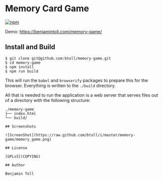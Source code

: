 # Memory Card Game

[![npm](https://img.shields.io/npm/v/memory-game.svg)](https://www.npmjs.com/package/memory-game)

Demo: https://benjamintoll.com/memory-game/

## Install and Build

```
$ git clone git@github.com:btoll/memory-game.git
$ cd memory-game
$ npm install
$ npm run build
```

This will run the `babel` and `browserify` packages to prepare this for the browser.  Everything is written to the `./build` directory.

All that is needed to run the application is a web server that serves files out of a directory with the following structure:

```
./memory-game
├── index.html
└── build/

## Screenshots

![ScreenShot](https://raw.github.com/btoll/i/master/memory-game/memory_game.png)

## License

[GPLv3](COPYING)

## Author

Benjamin Toll

